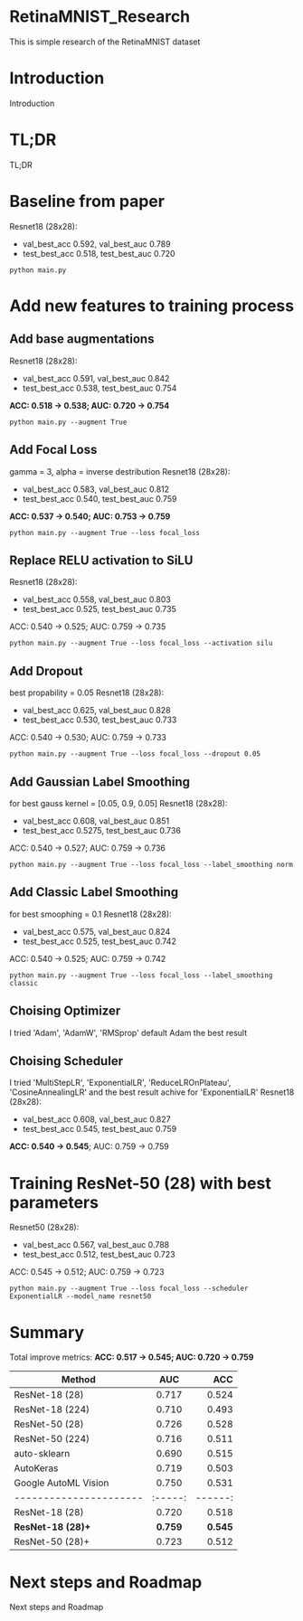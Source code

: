 # RetinaMNIST_Research
This is simple research of the RetinaMNIST dataset

# Introduction
Introduction

# TL;DR
TL;DR

# Baseline from paper
Resnet18 (28x28):
- val_best_acc 0.592, val_best_auc 0.789
- test_best_acc 0.518, test_best_auc 0.720

```python main.py```

# Add new features to training process
## Add base augmentations
Resnet18 (28x28):
- val_best_acc 0.591, val_best_auc 0.842
- test_best_acc 0.538, test_best_auc 0.754

__ACC: 0.518 -> 0.538; AUC: 0.720 -> 0.754__

```python main.py --augment True```

## Add Focal Loss
gamma = 3, alpha = inverse destribution
Resnet18 (28x28):
- val_best_acc 0.583, val_best_auc 0.812
- test_best_acc 0.540, test_best_auc 0.759

__ACC: 0.537 -> 0.540; AUC: 0.753 -> 0.759__

```python main.py --augment True --loss focal_loss```

## Replace RELU activation to SiLU
Resnet18 (28x28):
- val_best_acc 0.558, val_best_auc 0.803
- test_best_acc 0.525, test_best_auc 0.735

ACC: 0.540 -> 0.525; AUC: 0.759 -> 0.735

```python main.py --augment True --loss focal_loss --activation silu```

## Add Dropout
best propability = 0.05
Resnet18 (28x28):
- val_best_acc 0.625, val_best_auc 0.828
- test_best_acc 0.530, test_best_auc 0.733

ACC: 0.540 -> 0.530; AUC: 0.759 -> 0.733

```python main.py --augment True --loss focal_loss --dropout 0.05```

## Add Gaussian Label Smoothing
for best gauss kernel = [0.05, 0.9, 0.05]
Resnet18 (28x28):
- val_best_acc 0.608, val_best_auc 0.851
- test_best_acc 0.5275, test_best_auc 0.736

ACC: 0.540 -> 0.527; AUC: 0.759 -> 0.736

```python main.py --augment True --loss focal_loss --label_smoothing norm```

## Add Classic Label Smoothing
for best smoophing = 0.1
Resnet18 (28x28):
- val_best_acc 0.575, val_best_auc 0.824
- test_best_acc 0.525, test_best_auc 0.742

ACC: 0.540 -> 0.525; AUC: 0.759 -> 0.742

```python main.py --augment True --loss focal_loss --label_smoothing classic```

## Choising Optimizer
I tried 'Adam', 'AdamW', 'RMSprop'
default Adam the best result

## Choising Scheduler
I tried 'MultiStepLR', 'ExponentialLR', 'ReduceLROnPlateau', 'CosineAnnealingLR' and the best result achive for 'ExponentialLR'
Resnet18 (28x28):
- val_best_acc 0.608, val_best_auc 0.827
- test_best_acc 0.545, test_best_auc 0.759

__ACC: 0.540 -> 0.545__; AUC: 0.759 -> 0.759


# Training ResNet-50 (28) with best parameters
Resnet50 (28x28):
- val_best_acc 0.567, val_best_auc 0.788
- test_best_acc 0.512, test_best_auc 0.723

ACC: 0.545 -> 0.512; AUC: 0.759 -> 0.723

```python main.py --augment True --loss focal_loss --scheduler ExponentialLR --model_name resnet50```

# Summary
Total improve metrics: __ACC: 0.517 -> 0.545; AUC: 0.720 -> 0.759__

| Method               |  AUC  |  ACC  |
|----------------------|:-----:|------:|
| ResNet-18 (28)       | 0.717 | 0.524 |
| ResNet-18 (224)      | 0.710 | 0.493 |
| ResNet-50 (28)       | 0.726 | 0.528 |
| ResNet-50 (224)      | 0.716 | 0.511 |
| auto-sklearn         | 0.690 | 0.515 |
| AutoKeras            | 0.719 | 0.503 |
| Google AutoML Vision | 0.750 | 0.531 |
|----------------------|:-----:|------:|
| ResNet-18 (28)       | 0.720 | 0.518 |
| __ResNet-18 (28)+__  | __0.759__ | __0.545__ |
| ResNet-50 (28)+      | 0.723 | 0.512 |

# Next steps and Roadmap
Next steps and Roadmap